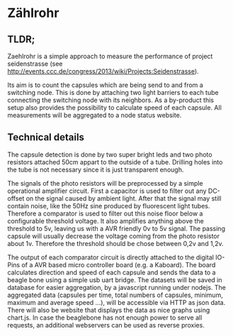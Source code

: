 Zählrohr
=========

TLDR;
-----
Zaehlrohr is a simple approach to measure the performance 
of project seidenstrasse (see http://events.ccc.de/congress/2013/wiki/Projects:Seidenstrasse).

Its aim is to count the capsules which are being send to and from a switching node.
This is done by attaching two light barriers to each tube
connecting the switching node with its neighbors.
As a by-product this setup also provides the possibility to calculate speed of each capsule.
All measurements will be aggregated to a node status website.

Technical details
-----------------
The capsule detection is done by two super bright leds and two photo resistors
attached 50cm appart to the outside of a tube.
Drilling holes into the tube is not necessary since it is just transparent enough.

The signals of the photo resistors will be preprocessed by a simple operational amplifier circuit.
First a capacitor is used to filter out any DC-offset on the signal caused by ambient light.
After that the signal may still contain noise,
like the 50Hz sine produced by fluorescent light tubes.
Therefore a comparator is used to filter out this noise floor below a configurable threshold voltage.
It also amplifies anything above the threshold to 5v, leaving us with a AVR friendly 0v to 5v signal.
The passing capsule will usually decrease the voltage coming from the photo resistor about 1v.
Therefore the threshold should be chose between 0,2v and 1,2v.

The output of each comparator circuit is directly attached to the digital IO-Pins of a AVR based
micro controller board (e.g. a Kaboard).
The board calculates direction and speed of each capsule and sends the data to a beagle bone using a 
simple usb uart bridge.
The datasets will be saved in database for easier aggregation, by a javascript running under nodejs.
The aggregated data (capsules per time, total numbers of capsules, minimum, maximum and average speed ...),
will be accessible via HTTP as json data.
There will also be website that displays the data as nice graphs using chart.js.
In case the beaglebone has not enough power to serve all requests,
an additional webservers can be used as reverse proxies.

 
